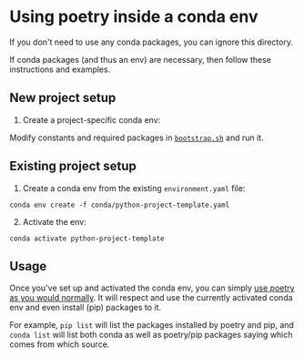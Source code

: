 # Using poetry inside a conda env

If you don't need to use any conda packages, you can ignore this directory.

If conda packages (and thus an env) are necessary, then follow these instructions and examples.

## New project setup

1. Create a project-specific conda env:

Modify constants and required packages in [`bootstrap.sh`](bootstrap.sh) and run it.

## Existing project setup

1. Create a conda env from the existing `environment.yaml` file:

```shell
conda env create -f conda/python-project-template.yaml
```

2. Activate the env:

```shell
conda activate python-project-template
```

## Usage

Once you've set up and activated the conda env, you can simply [use poetry as you would normally](../#Usage).
It will respect and use the currently activated conda env and even install (pip) packages to it.

For example, `pip list` will list the packages installed by poetry and pip,
and `conda list` will list both conda as well as poetry/pip packages saying which comes from which source.
